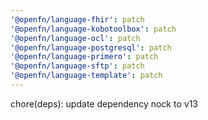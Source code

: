 ```yaml
---
'@openfn/language-fhir': patch
'@openfn/language-kobotoolbox': patch
'@openfn/language-ocl': patch
'@openfn/language-postgresql': patch
'@openfn/language-primero': patch
'@openfn/language-sftp': patch
'@openfn/language-template': patch
---
```


chore(deps): update dependency nock to v13
